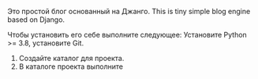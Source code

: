 Это простой блог основанный на Джанго.
This is tiny simple blog engine based on Django.


Чтобы установить его себе выполните следующее:
Установите Python >= 3.8, установите Git.

1. Создайте каталог для проекта.
2. В каталоге проекта выполните 